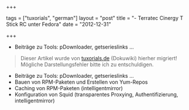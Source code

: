 +++

tags = ["tuxorials", "german"]
layout = "post"
title = "-   Terratec Cinergy T Stick RC unter Fedora"
date = "2012-12-31"

+++
-   Beiträge zu Tools: pDownloader, getserieslinks …
>
> Dieser Artikel wurde von [tuxorials.de](http://tuxorials.de) (Dokuwiki) hierher migriert!
> Mögliche Darstellungsfehler bitte ich zu entschuldigen.
>

-   Beiträge zu Tools: pDownloader, getserieslinks …
-   Bauen von RPM-Paketen und Erstellen von Yum-Repos
-   Caching von RPM-Paketen (intelligentmirror)
-   Konfiguration von Squid (transparentes Proxying, Authentifizierung,
    intelligentmirror)
